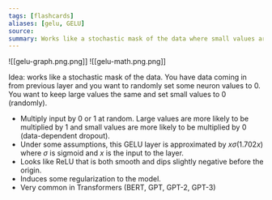 ```yaml
---
tags: [flashcards]
aliases: [gelu, GELU]
source: 
summary: Works like a stochastic mask of the data where small values are more likely to be set to 0. Commonly used in transformers.
---
```

![[gelu-graph.png.png]]
![[gelu-math.png.png]]

Idea: works like a stochastic mask of the data. You have data coming in from previous layer and you want to randomly set some neuron values to 0. You want to keep large values the same and set small values to 0 (randomly).

- Multiply input by 0 or 1 at random. Large values are more likely to be multiplied by 1 and small values are more likely to be multiplied by 0 (data-dependent dropout).
- Under some assumptions, this GELU layer is approximated by $x \sigma(1.702 x)$ where $\sigma$ is sigmoid and $x$ is the input to the layer.
- Looks like ReLU that is both smooth and dips slightly negative before the origin.
- Induces some regularization to the model.
- Very common in Transformers (BERT, GPT, GPT-2, GPT-3)